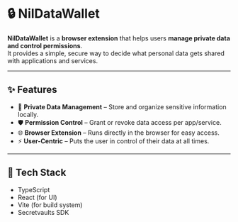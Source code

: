 # 🔒 NilDataWallet

**NilDataWallet** is a **browser extension** that helps users **manage private data and control permissions**.  
It provides a simple, secure way to decide what personal data gets shared with applications and services.

---

## ✨ Features

- 🔑 **Private Data Management** – Store and organize sensitive information locally.  
- 🛡 **Permission Control** – Grant or revoke data access per app/service.  
- 🌐 **Browser Extension** – Runs directly in the browser for easy access.  
- ⚡ **User-Centric** – Puts the user in control of their data at all times.  

---

## 🧠 Tech Stack

- TypeScript
- React (for UI)
- Vite (for build system)
- Secretvaults SDK
